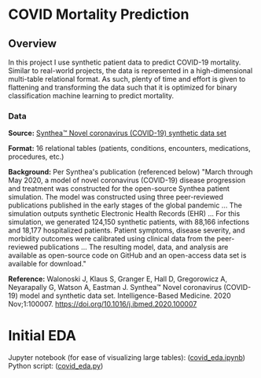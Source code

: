 # COVID Mortality Prediction
## Overview
In this project I use synthetic patient data to predict COVID-19 mortality. Similar to real-world projects, the data is represented in a high-dimensional multi-table relational format. As such, plenty of time and effort is given to flattening and transforming the data such that it is optimized for binary classification machine learning to predict mortality. 

### Data
**Source:** [Synthea™ Novel coronavirus (COVID-19) synthetic data set](https://synthea.mitre.org/downloads)

**Format:** 16 relational tables (patients, conditions, encounters, medications, procedures, etc.)

**Background:** Per Synthea's publication (referenced below) "March through May 2020, a model of novel coronavirus (COVID-19) disease progression and treatment was constructed for the open-source Synthea patient simulation. The model was constructed using three peer-reviewed publications published in the early stages of the global pandemic ... The simulation outputs synthetic Electronic Health Records (EHR) ... For this simulation, we generated 124,150 synthetic patients, with 88,166 infections and 18,177 hospitalized patients. Patient symptoms, disease severity, and morbidity outcomes were calibrated using clinical data from the peer-reviewed publications ... The resulting model, data, and analysis are available as open-source code on GitHub and an open-access data set is available for download."

**Reference:** Walonoski J, Klaus S, Granger E, Hall D, Gregorowicz A, Neyarapally G, Watson A, Eastman J. Synthea™ Novel coronavirus (COVID-19) model and synthetic data set. Intelligence-Based Medicine. 2020 Nov;1:100007. https://doi.org/10.1016/j.ibmed.2020.100007

# Initial EDA
Jupyter notebook (for ease of visualizing large tables): ([covid_eda.ipynb](covid_eda.ipynb))
Python script: ([covid_eda.py](covid_eda.py))
